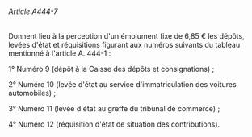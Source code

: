 ###### Article A444-7

Donnent lieu à la perception d'un émolument fixe de 6,85 € les dépôts, levées d'état et réquisitions figurant aux numéros suivants du tableau mentionné à l'article A. 444-1 :

1° Numéro 9 (dépôt à la Caisse des dépôts et consignations) ;

2° Numéro 10 (levée d'état au service d'immatriculation des voitures automobiles) ;

3° Numéro 11 (levée d'état au greffe du tribunal de commerce) ;

4° Numéro 12 (réquisition d'état de situation des contributions).

